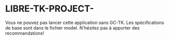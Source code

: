 # LIBRE-TK-PROJECT-

Vous ne pouvez pas lancer cette application sans GC-TK.
Les spécifications de base sont dans le fichier model. N'hésitez pas à apporter des recommandations!
